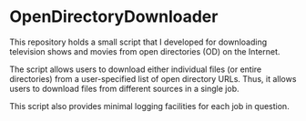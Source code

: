 # OpenDirectoryDownloader
This repository holds a small script that I developed for downloading television shows and movies 
from open directories (OD) on the Internet. 

The script allows users to download either individual files
(or entire directories) from a user-specified list of open directory 
URLs. Thus, it allows users to download files from different sources in
a single job. 

This script also provides minimal logging facilities for each job in 
question. 

